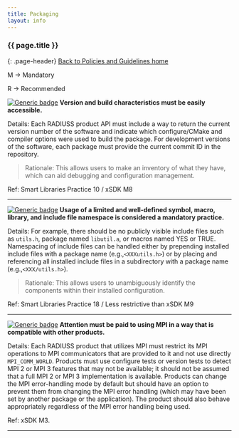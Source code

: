 ```yaml
---
title: Packaging
layout: info
---
```


### {{ page.title }}
{: .page-header}
[Back to Policies and Guidelines home](/radiuss/policies/)

M → Mandatory

R → Recommended

[![Generic badge](https://img.shields.io/badge/M.pac-1-blue.svg)]() **Version and build characteristics must be easily accessible.**

Details: Each RADIUSS product API must include a way to return the current version number of the software and indicate which configure/CMake and compiler options were used to build the package. For development versions of the software, each package must provide the current commit ID in the repository.

> Rationale: This allows users to make an inventory of what they have, which can aid debugging and configuration management. 

Ref: Smart Libraries Practice 10 / xSDK M8

---

[![Generic badge](https://img.shields.io/badge/M.pac-2-blue.svg)]() **Usage of a limited and well-defined symbol, macro, library, and include file namespace is considered a mandatory practice.**

Details: For example, there should be no publicly visible include files such as `utils.h`, package named `libutil.a`, or macros named YES or TRUE. Namespacing of include files can be handled either by prepending installed include files with a package name (e.g.,`<XXXutils.h>`) or by placing and referencing all installed include files in a subdirectory with a package name (e.g.,`<XXX/utils.h>`). 

> Rationale: This allows users to unambiguously identify the components within their installed configuration. 

Ref: Smart Libraries Practice 18 / Less restrictive than xSDK M9

---

[![Generic badge](https://img.shields.io/badge/M.pac-3-blue.svg)]() **Attention must be paid to using MPI in a way that is compatible with other products.**

Details: Each RADIUSS product that utilizes MPI must restrict its MPI operations to MPI communicators that are provided to it and not use directly `MPI_COMM_WORLD`. Products must use configure tests or version tests to detect MPI 2 or MPI 3 features that may not be available; it should not be assumed that a full MPI 2 or MPI 3 implementation is available. Products can change the MPI error-handling mode by default but should have an option to prevent them from changing the MPI error handling (which may have been set by another package or the application). The product should also behave appropriately regardless of the MPI error handling being used.

Ref: xSDK M3.

---
